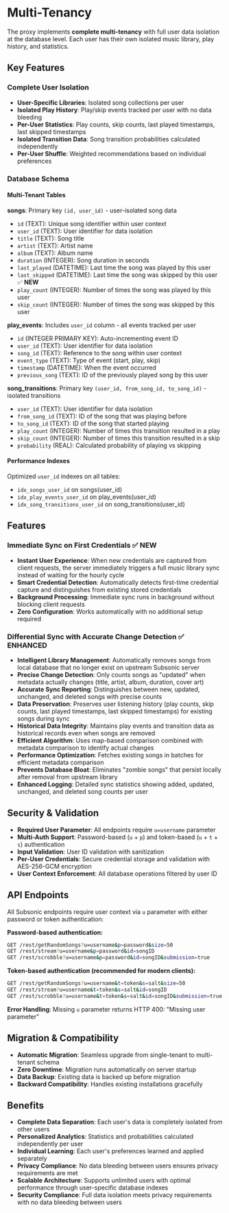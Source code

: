 # Multi-Tenancy

The proxy implements **complete multi-tenancy** with full user data isolation at the database level. Each user has their own isolated music library, play history, and statistics.

## Key Features

### Complete User Isolation
- **User-Specific Libraries**: Isolated song collections per user
- **Isolated Play History**: Play/skip events tracked per user with no data bleeding
- **Per-User Statistics**: Play counts, skip counts, last played timestamps, last skipped timestamps
- **Isolated Transition Data**: Song transition probabilities calculated independently
- **Per-User Shuffle**: Weighted recommendations based on individual preferences

### Database Schema

#### Multi-Tenant Tables

**songs**: Primary key `(id, user_id)` - user-isolated song data
- `id` (TEXT): Unique song identifier within user context
- `user_id` (TEXT): User identifier for data isolation
- `title` (TEXT): Song title
- `artist` (TEXT): Artist name
- `album` (TEXT): Album name
- `duration` (INTEGER): Song duration in seconds
- `last_played` (DATETIME): Last time the song was played by this user
- `last_skipped` (DATETIME): Last time the song was skipped by this user ✅ **NEW**
- `play_count` (INTEGER): Number of times the song was played by this user
- `skip_count` (INTEGER): Number of times the song was skipped by this user

**play_events**: Includes `user_id` column - all events tracked per user
- `id` (INTEGER PRIMARY KEY): Auto-incrementing event ID
- `user_id` (TEXT): User identifier for data isolation
- `song_id` (TEXT): Reference to the song within user context
- `event_type` (TEXT): Type of event (start, play, skip)
- `timestamp` (DATETIME): When the event occurred
- `previous_song` (TEXT): ID of the previously played song by this user

**song_transitions**: Primary key `(user_id, from_song_id, to_song_id)` - isolated transitions
- `user_id` (TEXT): User identifier for data isolation
- `from_song_id` (TEXT): ID of the song that was playing before
- `to_song_id` (TEXT): ID of the song that started playing
- `play_count` (INTEGER): Number of times this transition resulted in a play
- `skip_count` (INTEGER): Number of times this transition resulted in a skip
- `probability` (REAL): Calculated probability of playing vs skipping

#### Performance Indexes
Optimized `user_id` indexes on all tables:
- `idx_songs_user_id` on songs(user_id)
- `idx_play_events_user_id` on play_events(user_id)
- `idx_song_transitions_user_id` on song_transitions(user_id)

## Features

### Immediate Sync on First Credentials ✅ **NEW**
- **Instant User Experience**: When new credentials are captured from client requests, the server immediately triggers a full music library sync instead of waiting for the hourly cycle
- **Smart Credential Detection**: Automatically detects first-time credential capture and distinguishes from existing stored credentials
- **Background Processing**: Immediate sync runs in background without blocking client requests
- **Zero Configuration**: Works automatically with no additional setup required

### Differential Sync with Accurate Change Detection ✅ **ENHANCED**
- **Intelligent Library Management**: Automatically removes songs from local database that no longer exist on upstream Subsonic server
- **Precise Change Detection**: Only counts songs as "updated" when metadata actually changes (title, artist, album, duration, cover art)
- **Accurate Sync Reporting**: Distinguishes between new, updated, unchanged, and deleted songs with precise counts
- **Data Preservation**: Preserves user listening history (play counts, skip counts, last played timestamps, last skipped timestamps) for existing songs during sync
- **Historical Data Integrity**: Maintains play events and transition data as historical records even when songs are removed
- **Efficient Algorithm**: Uses map-based comparison combined with metadata comparison to identify actual changes
- **Performance Optimization**: Fetches existing songs in batches for efficient metadata comparison
- **Prevents Database Bloat**: Eliminates "zombie songs" that persist locally after removal from upstream library
- **Enhanced Logging**: Detailed sync statistics showing added, updated, unchanged, and deleted song counts per user

## Security & Validation

- **Required User Parameter**: All endpoints require `u=username` parameter
- **Multi-Auth Support**: Password-based (`u` + `p`) and token-based (`u` + `t` + `s`) authentication
- **Input Validation**: User ID validation with sanitization
- **Per-User Credentials**: Secure credential storage and validation with AES-256-GCM encryption
- **User Context Enforcement**: All database operations filtered by user ID

## API Endpoints

All Subsonic endpoints require user context via `u` parameter with either password or token authentication:

**Password-based authentication:**
```bash
GET /rest/getRandomSongs?u=username&p=password&size=50
GET /rest/stream?u=username&p=password&id=songID
GET /rest/scrobble?u=username&p=password&id=songID&submission=true
```

**Token-based authentication (recommended for modern clients):**
```bash
GET /rest/getRandomSongs?u=username&t=token&s=salt&size=50
GET /rest/stream?u=username&t=token&s=salt&id=songID
GET /rest/scrobble?u=username&t=token&s=salt&id=songID&submission=true
```

**Error Handling**: Missing `u` parameter returns HTTP 400: "Missing user parameter"

## Migration & Compatibility

- **Automatic Migration**: Seamless upgrade from single-tenant to multi-tenant schema
- **Zero Downtime**: Migration runs automatically on server startup
- **Data Backup**: Existing data is backed up before migration
- **Backward Compatibility**: Handles existing installations gracefully

## Benefits

- **Complete Data Separation**: Each user's data is completely isolated from other users
- **Personalized Analytics**: Statistics and probabilities calculated independently per user
- **Individual Learning**: Each user's preferences learned and applied separately
- **Privacy Compliance**: No data bleeding between users ensures privacy requirements are met
- **Scalable Architecture**: Supports unlimited users with optimal performance through user-specific database indexes
- **Security Compliance**: Full data isolation meets privacy requirements with no data bleeding between users